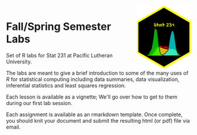<img src="man/figures/stat231.png" align="right" height="170">

# Fall/Spring Semester Labs
Set of R labs for Stat 231 at Pacific Lutheran University. 

The labs are meant to give a brief introduction to some of the many uses of *R* for statistical computing including data summaries, data visualization, inferential statistics and least squares regression. 

Each lesson is available as a vignette; We'll go over how to get to them during our first lab session. 

Each assignment is available as an rmarkdown template. Once complete, you should knit your document and submit the resulting html (or pdf) file via email. 